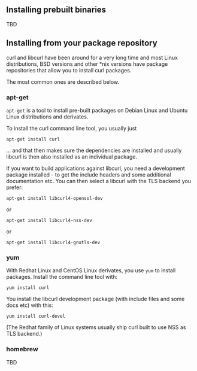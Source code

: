 ## Installing prebuilt binaries

TBD

## Installing from your package repository

curl and libcurl have been around for a very long time and most Linux
distributions, BSD versions and other *nix versions have package repositories
that allow you to install curl packages.

The most common ones are described below.

### apt-get

`apt-get` is a tool to install pre-built packages on Debian Linux and Ubuntu
Linux distributions and derivates.

To install the curl command line tool, you usually just

    apt-get install curl

... and that then makes sure the dependencies are installed and usually
libcurl is then also installed as an individual package.

If you want to build applications against libcurl, you need a development
package installed - to get the include headers and some additional
documentation etc. You can then select a libcurl with the TLS backend you
prefer:

    apt-get install libcurl4-openssl-dev

or

    apt-get install libcurl4-nss-dev

or

    apt-get install libcurl4-gnutls-dev

### yum

With Redhat Linux and CentOS Linux derivates, you use `yum` to install
packages. Install the command line tool with:

    yum install curl

You install the libcurl development package (with include files and some docs
etc) with this:

    yum install curl-devel

(The Redhat family of Linux systems usually ship curl built to use NSS as TLS
backend.)

### homebrew

TBD
